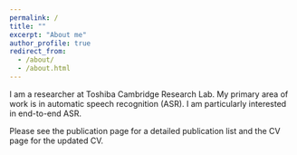 ```yaml
---
permalink: /
title: ""
excerpt: "About me"
author_profile: true
redirect_from: 
  - /about/
  - /about.html
---
```


I am a researcher at Toshiba Cambridge Research Lab. My primary area of work is in automatic speech recognition (ASR). I am particularly interested in end-to-end ASR. 

Please see the publication page for a detailed publication list and the CV page for the updated CV.

